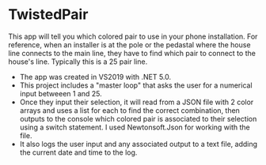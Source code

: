 # TwistedPair
This app will tell you which colored pair to use in your phone installation. For reference, when an installer is at the pole or the pedastal where the house line connects to the main line, they have to find which pair to connect to the house's line. Typically this is a 25 pair line. 
- The app was created in VS2019 with .NET 5.0.
- This project includes a "master loop" that asks the user for a numerical input betweeen 1 and 25. 
- Once they input their selection, it will read from a JSON file with 2 color arrays and uses a list for each to find the correct combination, then outputs to the console which colored pair is associated to their selection using a switch statement. I used Newtonsoft.Json for working with the file.
- It also logs the user input and any associated output to a text file, adding the current date and time to the log. 
